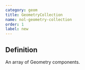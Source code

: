 ```yaml
---
category: geom
title: GeometryCollection
name: nol-geometry-collection
order: 1
label: new
---
```


## Definition

An array of Geometry components.